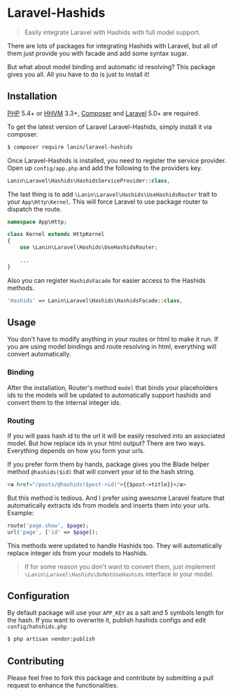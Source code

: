 # Laravel-Hashids
> Easily integrate Laravel with Hashids with full model support. 

There are lots of packages for integrating Hashids with Laravel, but all of them just provide you with facade and add some syntax sugar.

But what about model binding and automatic id resolving? This package gives you all. All you have to do is just to install it!

## Installation

[PHP](https://php.net) 5.4+ or [HHVM](http://hhvm.com) 3.3+, [Composer](https://getcomposer.org) and [Laravel](http://laravel.com) 5.0+ are required.

To get the latest version of Laravel Laravel-Hashids, simply install it via composer.

```bash
$ composer require lanin/laravel-hashids
```

Once Laravel-Hashids is installed, you need to register the service provider. Open up `config/app.php` and add the following to the providers key.

```php
Lanin\Laravel\Hashids\HashidsServiceProvider::class,
```

The last thing is to add `\Lanin\Laravel\Hashids\UseHashidsRouter` trait to your `App\Http\Kernel`. 
This will force Laravel to use package router to dispatch the route.

```php
namespace App\Http;

class Kernel extends HttpKernel
{
    use \Lanin\Laravel\Hashids\UseHashidsRouter;
    
    ...
}
```

Also you can register `HashidsFacade` for easier access to the Hashids methods.

```php
'Hashids' => Lanin\Laravel\Hashids\HashidsFacade::class,
```

## Usage

You don't have to modify anything in your routes or html to make it run. 
If you are using model bindings and route resolving in html, everything will convert automatically.

### Binding

After the installation, Router's method `model` that binds your placeholders ids to the models will be updated to automatically support hashids and convert them to the internal integer ids. 

### Routing

If you will pass hash id to the url it will be easily resolved into an associated model. But how replace ids in your html output? There are two ways. Everything depends on how you form your urls.

If you prefer form them by hands, package gives you the Blade helper method `@hashids($id)` that will convert your id to the hash string.

```html
<a href="/posts/@hashids($post->id)">{{$post->title}}</a>
```

But this method is tedious. And I prefer using awesome Laravel feature that automatically extracts ids from models and inserts them into your urls. Example:

```php
route('page.show', $page);
url('page', ['id' => $page]);
```

This methods were updated to handle Hashids too. They will automatically replace integer ids from your models to Hashids.

> If for some reason you don't want to convert them, just implement `\Lanin\Laravel\Hashids\DoNotUseHashids` interface in your model.

## Configuration

By default package will use your `APP_KEY` as a salt and 5 symbols length for the hash. If you want to overwrite it, publish hashids configs and edit `config/hahshids.php`

```bash
$ php artisan vendor:publish
```

## Contributing

Please feel free to fork this package and contribute by submitting a pull request to enhance the functionalities.